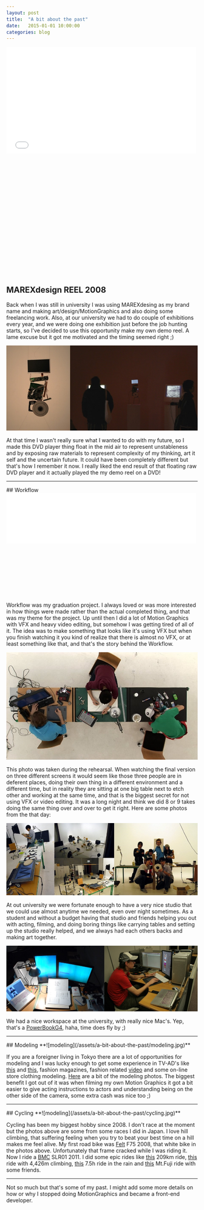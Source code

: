 ```yaml
---
layout: post
title:  "A bit about the past"
date:   2015-01-01 10:00:00
categories: blog
---
```


<div class="video-container" style="padding-bottom: 62.25%;">
<iframe src="//player.vimeo.com/video/50461073?title=0&amp;byline=0&amp;portrait=0" width="500" height="282" frameborder="0"></iframe>
</div>

## MAREXdesign REEL 2008
Back when I was still in university I was using MAREXdesing as my brand name and making art/design/MotionGraphics and also doing some freelancing work.
Also, at our university we had to do couple of exhibitions every year, and we were doing one exhibition just before the job hunting starts, so I've decided to use this opportunity make my own demo reel. A lame excuse but it got me motivated and the timing seemed right ;)

![MAREXdesign REEL 2008](/assets/a-bit-about-the-past/demoreel-2008.jpg)

At that time I wasn't really sure what I wanted to do with my future, so I made this DVD player thing float in the mid air to represent unstableness and by exposing raw materials to represent complexity of my thinking, art it self and the uncertain future. It could have been completely different but that's how I remember it now. I really liked the end result of that floating raw DVD player and it actually played the my demo reel on a DVD!

<hr>
## Workflow
<div class="video-container" style="padding-bottom: 27%;">
<iframe src="//player.vimeo.com/video/50513026?title=0&amp;byline=0&amp;portrait=0" width="500" height="133" frameborder="0"></iframe>
</div>

Workflow was my graduation project. I always loved or was more interested in how things were made rather than the actual completed thing, and that was my theme for the project. Up until then I did a lot of Motion Graphics with VFX and heavy video editing, but somehow I was getting tired of all of it. The idea was to make something that looks like it's using VFX but when you finish watching it you kind of realize that there is almost no VFX, or at least something like that, and that's the story behind the Workflow.

![Workflow](/assets/a-bit-about-the-past/workflow-table.jpg)

This photo was taken during the rehearsal. When watching the final version on three different screens it would seem like those three people are in deferent places, doing their own thing in a different environment and a different time, but in reality they are sitting at one big table next to etch other and working at the same time, and that is the biggest secret for not using VFX or video editing. It was a long night and think we did 8 or 9 takes doing the same thing over and over to get it right.
Here are some photos from the that day:

![Workflow backs tage](/assets/a-bit-about-the-past/workflow-backstage.jpg)

At out university we were fortunate enough to have a very nice studio that we could use almost anytime we needed, even over night sometimes. As a student and without a budget having that studio and friends helping you out with acting, filming, and doing boring things like carrying tables and setting up the studio really helped, and we always had each others backs and making art together.

![Workspace](/assets/a-bit-about-the-past/workspace.jpg)

We had a nice workspace at the university, with really nice Mac's. Yep, that's a [PowerBookG4](http://apple-history.com/compare/pg4_15167/mbp_15_mid_12), haha, time does fly by ;)

<hr>
## Modeling
**![modeling](/assets/a-bit-about-the-past/modeling.jpg)**

If you are a foreigner living in Tokyo there are a lot of opportunities for modeling and I was lucky enough to get some experience in TV-AD's like [this](https://www.youtube.com/watch?v=MpWq3SaCzJg) and [this](https://www.youtube.com/watch?v=GIxPNFkwO8A), fashion magazines, fashion related [video](https://www.youtube.com/watch?v=tu1fvd6-u-U) and some on-line store clothing modeling. [Here](/model/index.html) are a bit of the modeling photos. The biggest benefit I got out of it was when filming my own Motion Graphics it got a bit easier to give acting instructions to actors and understanding being on the other side of the camera, some extra cash was nice too ;)

<hr>
## Cycling
**![modeling](/assets/a-bit-about-the-past/cycling.jpg)**

Cycling has been my biggest hobby since 2008. I don't race at the moment but the photos above are some from some races I did in Japan. I love hill climbing, that suffering feeling when you try to beat your best time on a hill makes me feel alive. My first road bike was [Felt](http://www.feltbicycles.com/) F75 2008, that white bike in the photos above. Unfortunately that frame cracked while I was riding it. Now I ride a [BMC](http://www.bmc-switzerland.com/) SLR01 2011. I did some epic rides like [this](https://www.strava.com/activities/595861) 209km ride, [this](https://www.strava.com/activities/1581861) ride with 4,426m climbing, [this](https://www.strava.com/activities/6777065) 7.5h ride in the rain and [this](https://www.strava.com/activities/190857535) Mt.Fuji ride with some friends.

<hr>
Not so much but that's some of my past. I might add some more details on how or why I stopped doing MotionGraphics and became a front-end developer.
